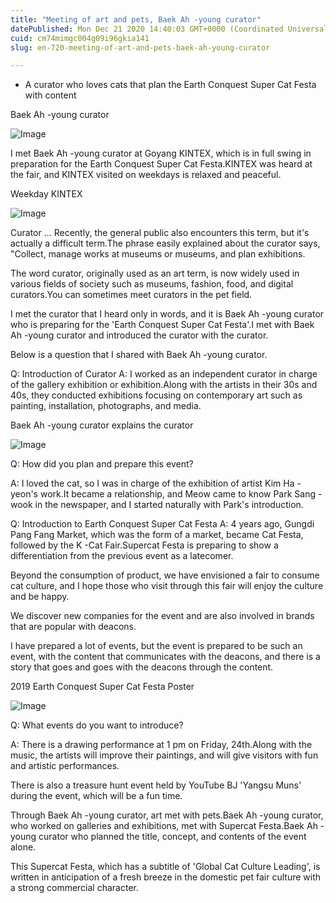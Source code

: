 ```yaml
---
title: "Meeting of art and pets, Baek Ah -young curator"
datePublished: Mon Dec 21 2020 14:40:03 GMT+0000 (Coordinated Universal Time)
cuid: cm74mimgc004g09i96gkia141
slug: en-720-meeting-of-art-and-pets-baek-ah-young-curator

---
```



- A curator who loves cats that plan the Earth Conquest Super Cat Festa with content

Baek Ah -young curator

![Image](https://cdn.hashnode.com/res/hashnode/image/upload/v1739528761872/53bc0a81-db61-4ce4-a414-317dcc0aeec4.jpeg)

I met Baek Ah -young curator at Goyang KINTEX, which is in full swing in preparation for the Earth Conquest Super Cat Festa.KINTEX was heard at the fair, and KINTEX visited on weekdays is relaxed and peaceful.

Weekday KINTEX

![Image](https://cdn.hashnode.com/res/hashnode/image/upload/v1739528764383/93add5c4-0c1d-4119-a844-2fad9ba90723.jpeg)

Curator ... Recently, the general public also encounters this term, but it's actually a difficult term.The phrase easily explained about the curator says, "Collect, manage works at museums or museums, and plan exhibitions.

The word curator, originally used as an art term, is now widely used in various fields of society such as museums, fashion, food, and digital curators.You can sometimes meet curators in the pet field.

I met the curator that I heard only in words, and it is Baek Ah -young curator who is preparing for the 'Earth Conquest Super Cat Festa'.I met with Baek Ah -young curator and introduced the curator with the curator.

Below is a question that I shared with Baek Ah -young curator.

Q: Introduction of Curator A: I worked as an independent curator in charge of the gallery exhibition or exhibition.Along with the artists in their 30s and 40s, they conducted exhibitions focusing on contemporary art such as painting, installation, photographs, and media.

Baek Ah -young curator explains the curator

![Image](https://cdn.hashnode.com/res/hashnode/image/upload/v1739528766906/f8489f3e-56c0-46fe-b58a-282d533196f2.jpeg)

Q: How did you plan and prepare this event?

A: I loved the cat, so I was in charge of the exhibition of artist Kim Ha -yeon's work.It became a relationship, and Meow came to know Park Sang -wook in the newspaper, and I started naturally with Park's introduction.

Q: Introduction to Earth Conquest Super Cat Festa A: 4 years ago, Gungdi Pang Fang Market, which was the form of a market, became Cat Festa, followed by the K -Cat Fair.Supercat Festa is preparing to show a differentiation from the previous event as a latecomer.

Beyond the consumption of product, we have envisioned a fair to consume cat culture, and I hope those who visit through this fair will enjoy the culture and be happy.

We discover new companies for the event and are also involved in brands that are popular with deacons.

I have prepared a lot of events, but the event is prepared to be such an event, with the content that communicates with the deacons, and there is a story that goes and goes with the deacons through the content.

2019 Earth Conquest Super Cat Festa Poster

![Image](https://cdn.hashnode.com/res/hashnode/image/upload/v1739528769269/e33e6f46-dffd-4cbd-bb81-e57d21431e66.png)

Q: What events do you want to introduce?

A: There is a drawing performance at 1 pm on Friday, 24th.Along with the music, the artists will improve their paintings, and will give visitors with fun and artistic performances.

There is also a treasure hunt event held by YouTube BJ 'Yangsu Muns' during the event, which will be a fun time.

Through Baek Ah -young curator, art met with pets.Baek Ah -young curator, who worked on galleries and exhibitions, met with Supercat Festa.Baek Ah -young curator who planned the title, concept, and contents of the event alone.

This Supercat Festa, which has a subtitle of 'Global Cat Culture Leading', is written in anticipation of a fresh breeze in the domestic pet fair culture with a strong commercial character.